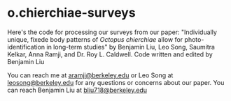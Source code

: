 # o.chierchiae-surveys
Here's the code for processing our surveys from our paper: "Individually unique, fixede body patterns of *Octopus chierchiae* allow for photo-identification in long-term studies" by Benjamin Liu, Leo Song, Saumitra Kelkar, Anna Ramji, and Dr. Roy L. Caldwell. Code written and edited by Benjamin Liu 

You can reach me at <aramji@berkeley.edu> or Leo Song at <leosong@berkeley.edu> for any questions or concerns about our paper. 
You can reach Benjamin Liu at <bliu718@berkeley.edu>

